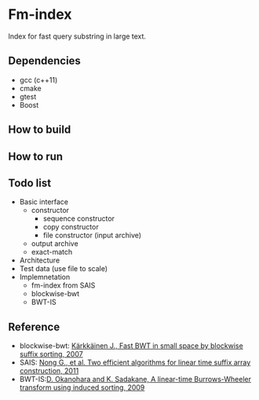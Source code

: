 # Fm-index
Index for fast query substring in large text.

## Dependencies
- gcc (c++11)
- cmake
- gtest
- Boost

## How to build

## How to run

## Todo list
- Basic interface
    - constructor 
        - sequence constructor
        - copy constructor
        - file constructor (input archive)
    - output archive
    - exact-match
- Architecture
- Test data (use file to scale)
- Implemnetation
    - fm-index from SAIS
    - blockwise-bwt
    - BWT-IS

## Reference
- blockwise-bwt: [Kärkkäinen J., Fast BWT in small space by blockwise suffix sorting, 2007](https://www.sciencedirect.com/science/article/pii/S0304397507005245)
- SAIS: [Nong G., et al. Two efficient algorithms for linear time suffix array construction, 2011](https://ieeexplore.ieee.org/stamp/stamp.jsp?arnumber=5582081&tag=1)
- BWT-IS:[D. Okanohara and K. Sadakane, A linear-time Burrows-Wheeler transform using induced sorting, 2009](https://link.springer.com/chapter/10.1007/978-3-642-03784-9_9)
